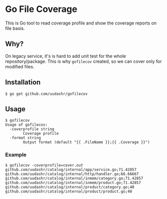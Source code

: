 # Go File Coverage

This is Go tool to read coverage profile and show the coverage reports on file basis.

## Why?
On legacy service, it's is hard to add unit test for the whole repository/package. This is why `gofilecov` created, so we can cover only for modified files.

## Installation
`$ go get github.com/uudashr/gofilecov`

## Usage
```
$ gofilecov
Usage of gofilecov:
  -coverprofile string
    	Coverage profile
  -format string
    	Output format (default "{{ .FileName }};{{ .Coverage }}")
```

### Example
```
$ gofilecov -coverprofile=cover.out
github.com/uudashr/catalog/internal/app/service.go;71.42857
github.com/uudashr/catalog/internal/http/handler.go;66.66667
github.com/uudashr/catalog/internal/inmem/category.go;71.42857
github.com/uudashr/catalog/internal/inmem/product.go;71.42857
github.com/uudashr/catalog/internal/product/category.go;40
github.com/uudashr/catalog/internal/product/product.go;40
```
